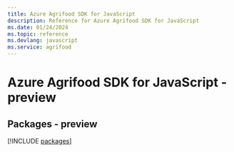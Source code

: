 ```yaml
---
title: Azure Agrifood SDK for JavaScript
description: Reference for Azure Agrifood SDK for JavaScript
ms.date: 01/24/2024
ms.topic: reference
ms.devlang: javascript
ms.service: agrifood
---
```

# Azure Agrifood SDK for JavaScript - preview
## Packages - preview
[!INCLUDE [packages](agrifood-index.md)]